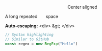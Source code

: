 <p align="center">
  Center aligned
</p>

A long repeated &nbsp; &nbsp; &nbsp; space

**Auto-escaping:** \<div> \&gt; \</div>

```javascript
// Syntax highlighting
// Similar to GitHub
const regex = new RegExp("Hello")
```